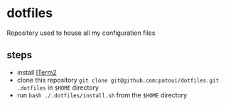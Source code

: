 # dotfiles

Repository used to house all my configuration files

## steps

- install [ITerm2](https://iterm2.com/)
- clone this repository `git clone git@github.com:patoui/dotfiles.git .dotfiles` in `$HOME` directory
- run `bash ./.dotfiles/install.sh` from the `$HOME` directory
